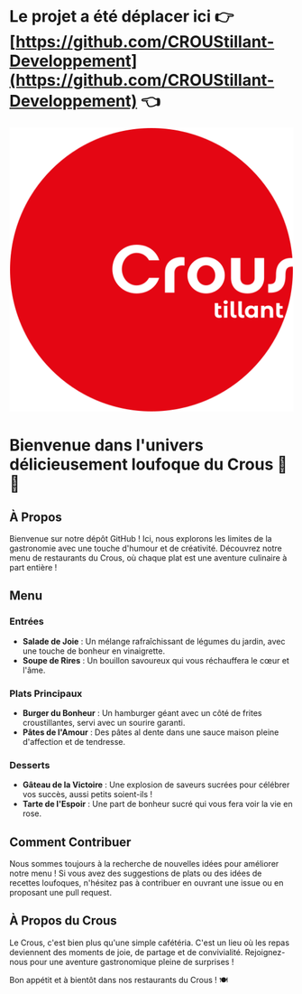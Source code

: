 # Le projet a été déplacer ici 👉 [https://github.com/CROUStillant-Developpement](https://github.com/CROUStillant-Developpement) 👈

<p align="center">
  <img src="https://github.com/cherifad/CrousTillant/blob/627b1463e94c1d708baac037723de2206d3ff7d5/front/public/img/logo.png" alt="Sublime's custom image"/>
</p>

# Bienvenue dans l'univers délicieusement loufoque du Crous 🍔🎉

## À Propos

Bienvenue sur notre dépôt GitHub ! Ici, nous explorons les limites de la gastronomie avec une touche d'humour et de créativité. Découvrez notre menu de restaurants du Crous, où chaque plat est une aventure culinaire à part entière !

## Menu

### Entrées

- **Salade de Joie** : Un mélange rafraîchissant de légumes du jardin, avec une touche de bonheur en vinaigrette.
- **Soupe de Rires** : Un bouillon savoureux qui vous réchauffera le cœur et l'âme.

### Plats Principaux

- **Burger du Bonheur** : Un hamburger géant avec un côté de frites croustillantes, servi avec un sourire garanti.
- **Pâtes de l'Amour** : Des pâtes al dente dans une sauce maison pleine d'affection et de tendresse.

### Desserts

- **Gâteau de la Victoire** : Une explosion de saveurs sucrées pour célébrer vos succès, aussi petits soient-ils !
- **Tarte de l'Espoir** : Une part de bonheur sucré qui vous fera voir la vie en rose.

## Comment Contribuer

Nous sommes toujours à la recherche de nouvelles idées pour améliorer notre menu ! Si vous avez des suggestions de plats ou des idées de recettes loufoques, n'hésitez pas à contribuer en ouvrant une issue ou en proposant une pull request.

## À Propos du Crous

Le Crous, c'est bien plus qu'une simple cafétéria. C'est un lieu où les repas deviennent des moments de joie, de partage et de convivialité. Rejoignez-nous pour une aventure gastronomique pleine de surprises !

Bon appétit et à bientôt dans nos restaurants du Crous ! 🍽️
